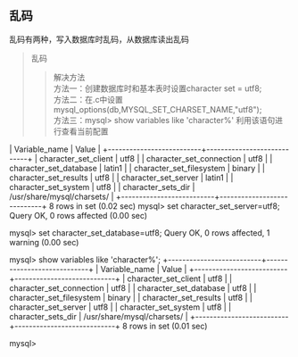 ## 乱码
乱码有两种，写入数据库时乱码，从数据库读出乱码
>乱码
>>解决方法                                         
方法一：创建数据库时和基本表时设置character set = utf8;                         
方法二：在.c中设置mysql_options(db,MYSQL_SET_CHARSET_NAME,"utf8");                         
方法三：mysql> show variables like 'character%'
  利用该语句进行查看当前配置                 
  
| Variable_name            | Value                      |
+--------------------------+----------------------------+
| character_set_client     | utf8                       |
| character_set_connection | utf8                       |
| character_set_database   | latin1                     |
| character_set_filesystem | binary                     |
| character_set_results    | utf8                       |
| character_set_server     | latin1                     |
| character_set_system     | utf8                       |
| character_sets_dir       | /usr/share/mysql/charsets/ |
+--------------------------+----------------------------+
8 rows in set (0.02 sec)
mysql> set character_set_server=utf8;
Query OK, 0 rows affected (0.00 sec)

mysql> set character_set_database=utf8;
Query OK, 0 rows affected, 1 warning (0.00 sec)

mysql> show variables like 'character%';
+--------------------------+----------------------------+
| Variable_name            | Value                      |
+--------------------------+----------------------------+
| character_set_client     | utf8                       |
| character_set_connection | utf8                       |
| character_set_database   | utf8                       |
| character_set_filesystem | binary                     |
| character_set_results    | utf8                       |
| character_set_server     | utf8                       |
| character_set_system     | utf8                       |
| character_sets_dir       | /usr/share/mysql/charsets/ |
+--------------------------+----------------------------+
8 rows in set (0.01 sec)

mysql>

